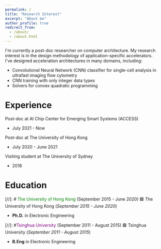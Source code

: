 ```yaml
---
permalink: /
title: "Research Interest"
excerpt: "About me"
author_profile: true
redirect_from: 
  - /about/
  - /about.html
---
```

I'm currently a post-doc researcher on computer architecture. 
My research interest is in the design methodology of application-specific accelerators.
I've designed acceleration architectures in many domains, including:
- Convolutional Neural Network (CNN) classifier for single-cell analysis in ultrafast imaging flow cytometry
- CNN training with only integer data types
- Solvers for convex quadratic programming 

Experience
=====
Post-doc at AI Chip Center for Emerging Smart Systems (ACCESS)
- July 2021 - Now

Post-doc at The University of Hong Kong
- July 2020 - June 2021

Visiting student at The University of Sydney
- 2018

Education
=====
[//]: #  <span style="color:green">The University of Hong Kong</span> (September 2015 - June 2020)
🟩 The University of Hong Kong (*September 2015 - June 2020*)
- **Ph.D.** in Electronic Engineering

[//]: #<span style="color:purple">Tsinghua University</span> (September 2011 - August 2015)
🟪 Tsinghua University (*September 2011 - August 2015*)
- **B.Eng** in Electronic Engineering